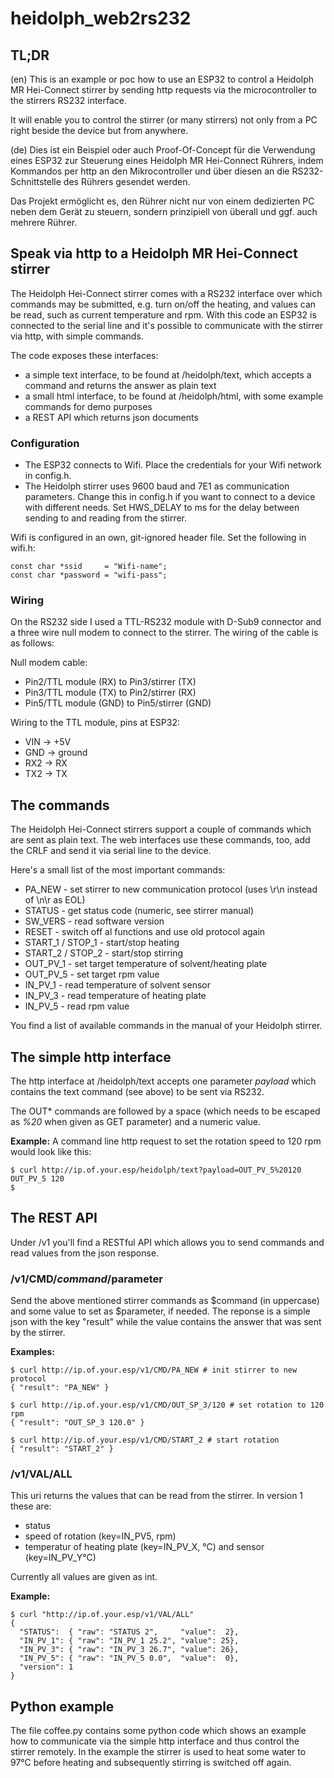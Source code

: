 # heidolph_web2rs232

## TL;DR
(en) This is an example or poc how to use an ESP32 to control a Heidolph MR Hei-Connect
stirrer by sending http requests via the microcontroller to the stirrers
RS232 interface.

It will enable you to control the stirrer (or many stirrers) not only from a
PC right beside the device but from anywhere. 

(de) Dies ist ein Beispiel oder auch Proof-Of-Concept für die Verwendung
eines ESP32 zur Steuerung eines
Heidolph MR Hei-Connect Rührers, indem Kommandos per http an den Mikrocontroller
und über diesen an die RS232-Schnittstelle des Rührers gesendet werden.

Das Projekt ermöglicht es, den Rührer nicht nur von einem dedizierten PC neben dem Gerät
zu steuern, sondern prinzipiell von überall und ggf. auch mehrere Rührer.


## Speak via http to a Heidolph MR Hei-Connect stirrer

The Heidolph Hei-Connect stirrer comes with a RS232 interface over which
commands may be submitted, e.g. turn on/off the heating, and values can be
read, such as current temperature and rpm. With this code an ESP32 is
connected to the serial line and it's possible to communicate with the
stirrer via http, with simple commands.

The code exposes these interfaces:
* a simple text interface, to be found at /heidolph/text, which accepts a command and returns the answer as plain text
* a small  html interface, to be found at /heidolph/html, with some example commands for demo purposes
* a REST API which returns json documents

### Configuration
* The ESP32 connects to Wifi. Place the credentials for your Wifi network in config.h.
* The Heidolph stirrer uses 9600 baud and 7E1 as communication parameters. Change this
  in config.h if you want to connect to a device with different needs. Set HWS_DELAY
  to ms for the delay between sending to and reading from the stirrer.

Wifi is configured in an own, git-ignored header file. Set the following in
wifi.h:
```
const char *ssid     = "Wifi-name";
const char *password = "wifi-pass";
```

### Wiring
On the RS232 side I used a TTL-RS232 module with D-Sub9 connector and a three wire null modem to connect to the
stirrer. The wiring of the cable is as follows:

Null modem cable:
* Pin2/TTL module (RX)  to Pin3/stirrer (TX)
* Pin3/TTL module (TX)  to Pin2/stirrer (RX)
* Pin5/TTL module (GND) to Pin5/stirrer (GND)

Wiring to the TTL module, pins at ESP32:
* VIN -> +5V
* GND -> ground
* RX2 -> RX
* TX2 -> TX


## The commands
The Heidolph Hei-Connect stirrers support a couple of commands which are
sent as plain text. The web interfaces use these commands, too, add the
CRLF and send it via serial line to the device.

Here's a small list of the most important commands:
* PA_NEW - set stirrer to new communication protocol (uses \r\n instead of \n\r as EOL)
* STATUS - get status code (numeric, see stirrer manual)
* SW_VERS - read software version
* RESET - switch off al functions and use old protocol again
* START_1 / STOP_1 - start/stop heating
* START_2 / STOP_2 - start/stop stirring
* OUT_PV_1 - set target temperature of solvent/heating plate
* OUT_PV_5 - set target rpm value
* IN_PV_1 - read temperature of solvent sensor
* IN_PV_3 - read temperature of heating plate
* IN_PV_5 - read rpm value 

You find a list of available commands in the
manual of your Heidolph stirrer.


## The simple http interface
The http interface at /heidolph/text accepts one parameter _payload_
which contains the text command (see above) to be sent via RS232.

The OUT* commands are followed by a space (which needs to be escaped as
*%20* when given as GET parameter) and a numeric value.

**Example:** A command line http request to set the rotation speed to 120 rpm would look like this:

```
$ curl http://ip.of.your.esp/heidolph/text?payload=OUT_PV_5%20120
OUT_PV_5 120
$
```

## The REST API
Under /v1 you'll find a RESTful API which allows you to send commands and
read values from the json response.

### /v1/CMD/$command/$parameter
Send the above mentioned stirrer commands as $command (in uppercase) and
some value to set as $parameter, if needed. The reponse is a simple json with the
key "result" while the value contains the answer that was sent by the stirrer.

**Examples:**
```
$ curl http://ip.of.your.esp/v1/CMD/PA_NEW # init stirrer to new protocol
{ "result": "PA_NEW" }

$ curl http://ip.of.your.esp/v1/CMD/OUT_SP_3/120 # set rotation to 120 rpm
{ "result": "OUT_SP_3 120.0" }

$ curl http://ip.of.your.esp/v1/CMD/START_2 # start rotation
{ "result": "START_2" }
```

### /v1/VAL/ALL
This uri returns the values that can be read from the stirrer. In version 1
these are:
* status
* speed of rotation (key=IN_PV5, rpm)
* temperatur of heating plate (key=IN_PV_X, °C) and sensor (key=IN_PV_Y°C)

Currently all values are given as int.

**Example:**
```
$ curl "http://ip.of.your.esp/v1/VAL/ALL"
{
  "STATUS":  { "raw": "STATUS 2",     "value":  2},
  "IN_PV_1": { "raw": "IN_PV_1 25.2", "value": 25},
  "IN_PV_3": { "raw": "IN_PV_3 26.7", "value": 26},
  "IN_PV_5": { "raw": "IN_PV_5 0.0",  "value":  0},
  "version": 1
}
```


## Python example
The file coffee.py contains some python code which shows an example how to
communicate via the simple http interface  and thus control the
stirrer remotely. In the example the stirrer is used to heat some water
to 97°C before heating and subsequently stirring is switched off again.





